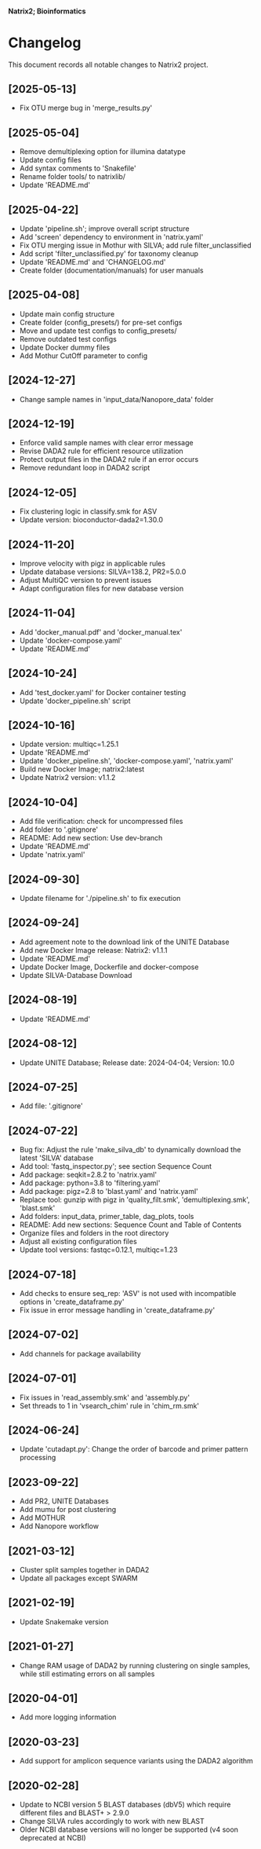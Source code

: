 #### Natrix2; Bioinformatics
# Changelog
This document records all notable changes to Natrix2 project.

## [2025-05-13]
- Fix OTU merge bug in 'merge_results.py'

## [2025-05-04]
- Remove demultiplexing option for illumina datatype
- Update config files
- Add syntax comments to 'Snakefile'
- Rename folder tools/ to natrixlib/
- Update 'README.md'

## [2025-04-22]
- Update 'pipeline.sh'; improve overall script structure
- Add 'screen' dependency to environment in 'natrix.yaml'
- Fix OTU merging issue in Mothur with SILVA; add rule filter_unclassified
- Add script 'filter_unclassified.py' for taxonomy cleanup
- Update 'README.md' and 'CHANGELOG.md'
- Create folder (documentation/manuals) for user manuals

## [2025-04-08]
- Update main config structure
- Create folder (config_presets/) for pre-set configs
- Move and update test configs to config_presets/
- Remove outdated test configs
- Update Docker dummy files
- Add Mothur CutOff parameter to config

## [2024-12-27]
- Change sample names in 'input_data/Nanopore_data' folder

## [2024-12-19]
- Enforce valid sample names with clear error message
- Revise DADA2 rule for efficient resource utilization
- Protect output files in the DADA2 rule if an error occurs
- Remove redundant loop in DADA2 script

## [2024-12-05]
- Fix clustering logic in classify.smk for ASV
- Update version: bioconductor-dada2=1.30.0

## [2024-11-20]
- Improve velocity with pigz in applicable rules
- Update database versions: SILVA=138.2, PR2=5.0.0
- Adjust MultiQC version to prevent issues
- Adapt configuration files for new database version

## [2024-11-04]
- Add 'docker_manual.pdf' and 'docker_manual.tex'
- Update 'docker-compose.yaml'
- Update 'README.md'

## [2024-10-24]
- Add 'test_docker.yaml' for Docker container testing
- Update 'docker_pipeline.sh' script

## [2024-10-16]
- Update version: multiqc=1.25.1
- Update 'README.md'
- Update 'docker_pipeline.sh', 'docker-compose.yaml', 'natrix.yaml'
- Build new Docker Image; natrix2:latest
- Update Natrix2 version: v1.1.2

## [2024-10-04]
- Add file verification: check for uncompressed files
- Add folder to '.gitignore'
- README: Add new section: Use dev-branch
- Update 'README.md'
- Update 'natrix.yaml'

## [2024-09-30]
- Update filename for './pipeline.sh' to fix execution

## [2024-09-24]
- Add agreement note to the download link of the UNITE Database
- Add new Docker Image release: Natrix2: v1.1.1
- Update 'README.md'
- Update Docker Image, Dockerfile and docker-compose
- Update SILVA-Database Download

## [2024-08-19]
- Update 'README.md'

## [2024-08-12]
- Update UNITE Database; Release date: 2024-04-04; Version: 10.0

## [2024-07-25]
- Add file: '.gitignore'

## [2024-07-22]
- Bug fix: Adjust the rule 'make_silva_db' to dynamically download the latest 'SILVA' database
- Add tool: 'fastq_inspector.py'; see section Sequence Count
- Add package: seqkit=2.8.2 to 'natrix.yaml'
- Add package: python=3.8 to 'filtering.yaml'
- Add package: pigz=2.8 to 'blast.yaml' and 'natrix.yaml'
- Replace tool: gunzip with pigz in 'quality_filt.smk', 'demultiplexing.smk', 'blast.smk'
- Add folders: input_data, primer_table, dag_plots, tools
- README: Add new sections: Sequence Count and Table of Contents
- Organize files and folders in the root directory
- Adjust all existing configuration files
- Update tool versions: fastqc=0.12.1, multiqc=1.23

## [2024-07-18]
- Add checks to ensure seq_rep: 'ASV' is not used with incompatible options in 'create_dataframe.py'
- Fix issue in error message handling in 'create_dataframe.py'

## [2024-07-02]
- Add channels for package availability

## [2024-07-01]
- Fix issues in 'read_assembly.smk' and 'assembly.py'
- Set threads to 1 in 'vsearch_chim' rule in 'chim_rm.smk'

## [2024-06-24]
- Update 'cutadapt.py': Change the order of barcode and primer pattern processing

## [2023-09-22]
- Add PR2, UNITE Databases
- Add mumu for post clustering
- Add MOTHUR
- Add Nanopore workflow

## [2021-03-12]
- Cluster split samples together in DADA2
- Update all packages except SWARM

## [2021-02-19]
- Update Snakemake version

## [2021-01-27]
- Change RAM usage of DADA2 by running clustering on single samples, while still estimating errors on all samples

## [2020-04-01]
- Add more logging information

## [2020-03-23]
- Add support for amplicon sequence variants using the DADA2 algorithm

## [2020-02-28]
- Update to NCBI version 5 BLAST databases (dbV5) which require different files and BLAST+ > 2.9.0
- Change SILVA rules accordingly to work with new BLAST
- Older NCBI database versions will no longer be supported (v4 soon deprecated at NCBI)